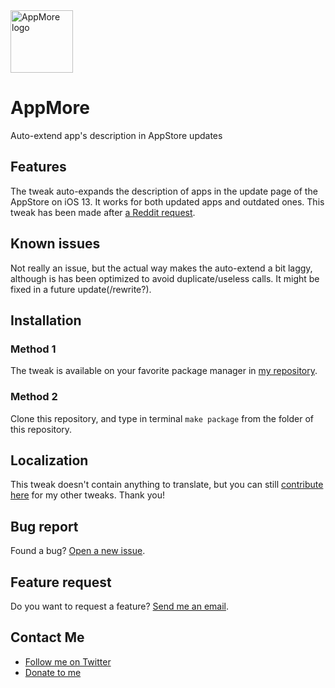 <img width=100 src="https://redentic.dev/depictions/com.redenticdev.appmore/icon.png" alt="AppMore logo">

# AppMore
Auto-extend app's description in AppStore updates

## Features
The tweak auto-expands the description of apps in the update page of the AppStore on iOS 13. It works for both updated apps and outdated ones.
This tweak has been made after [a Reddit request]().

## Known issues
Not really an issue, but the actual way makes the auto-extend a bit laggy, although is has been optimized to avoid duplicate/useless calls. It might be fixed in a future update(/rewrite?).

## Installation
### Method 1
The tweak is available on your favorite package manager in [my repository](https://redentic.dev).

### Method 2
Clone this repository, and type in terminal `make package` from the folder of this repository.

## Localization
This tweak doesn't contain anything to translate, but you can still [contribute here](https://github.com/RedenticDev/TweaksLocalizations) for my other tweaks. Thank you!

## Bug report
Found a bug? [Open a new issue](https://github.com/RedenticDev/FastLPM/issues/new).

## Feature request
Do you want to request a feature? [Send me an email](mailto:redenticdev@gmail.com?subject=FastLPM%20Feature%20Request).

## Contact Me
- [Follow me on Twitter](https://twitter.com/RedenticDev)
- [Donate to me](https://paypal.me/redenticdev)

